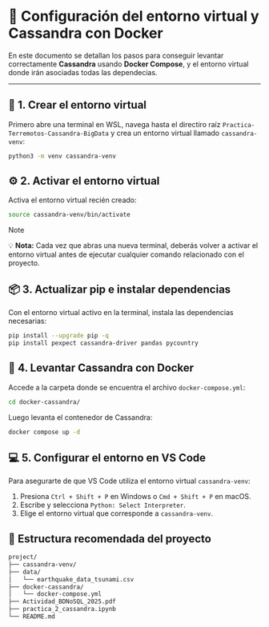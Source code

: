 # 🐍 Configuración del entorno virtual y Cassandra con Docker

En este documento se detallan los pasos para conseguir levantar correctamente
**Cassandra** usando **Docker Compose**, y el entorno virtual donde irán asociadas
todas las dependecias.

---

## 🚀 1. Crear el entorno virtual

Primero abre una terminal en WSL, navega hasta el directiro raíz `Practica-Terremotos-Cassandra-BigData` y crea un entorno virtual llamado `cassandra-venv`:

```bash
python3 -m venv cassandra-venv
```

## ⚙️ 2. Activar el entorno virtual

Activa el entorno virtual recién creado:

```bash
source cassandra-venv/bin/activate
```

> [!NOTE]  
> 💡 **Nota:** Cada vez que abras una nueva terminal, deberás volver a activar el entorno virtual antes de ejecutar cualquier comando relacionado con el proyecto.

## 📦 3. Actualizar pip e instalar dependencias

Con el entorno virtual activo en la terminal, instala las dependencias necesarias:

```bash
pip install --upgrade pip -q
pip install pexpect cassandra-driver pandas pycountry
```

## 🐳 4. Levantar Cassandra con Docker

Accede a la carpeta donde se encuentra el archivo `docker-compose.yml`:

```bash
cd docker-cassandra/
```

Luego levanta el contenedor de Cassandra:

```bash
docker compose up -d
```

## 💻 5. Configurar el entorno en VS Code

Para asegurarte de que VS Code utiliza el entorno virtual `cassandra-venv`:
1. Presiona `Ctrl + Shift + P` en Windows o `Cmd + Shift + P` en macOS.
2. Escribe y selecciona `Python: Select Interpreter`.
3. Elige el entorno virtual que corresponde a `cassandra-venv`.


## 🧱 Estructura recomendada del proyecto

```bash
project/
├── cassandra-venv/
├── data/
│   └── earthquake_data_tsunami.csv
├── docker-cassandra/
│   └── docker-compose.yml
├── Actividad_BDNoSQL_2025.pdf
├── practica_2_cassandra.ipynb
└── README.md
```
